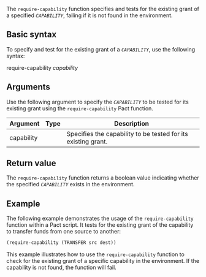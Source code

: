 The `require-capability` function specifies and tests for the existing grant of a specified *`CAPABILITY`*, failing if it is not found in the environment.

## Basic syntax

To specify and test for the existing grant of a *`CAPABILITY`*, use the following syntax:

require-capability *capability*

## Arguments

Use the following argument to specify the *`CAPABILITY`* to be tested for its existing grant using the `require-capability` Pact function.

| Argument | Type | Description |
| --- | --- | --- |
| capability |  | Specifies the capability to be tested for its existing grant. |

## Return value

The `require-capability` function returns a boolean value indicating whether the specified *`CAPABILITY`* exists in the environment.

## Example

The following example demonstrates the usage of the `require-capability` function within a Pact script. It tests for the existing grant of the capability to transfer funds from one source to another:

```lisp
(require-capability (TRANSFER src dest))
```

This example illustrates how to use the `require-capability` function to check for the existing grant of a specific capability in the environment. If the capability is not found, the function will fail.
